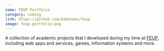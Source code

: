 ```yaml
---
name: FEUP Portfolio
category: coding
link: https://github.com/bdmendes/feup
image: feup-portfolio.png
---
```


A collection of academic projects that I developed during my time at [FEUP](https://sigarra.up.pt/feup/en/web_page.Inicial), including web apps and services, games, information systems and more.